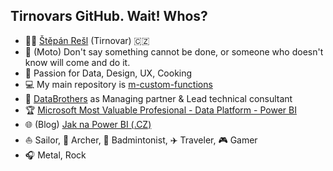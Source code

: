## Tirnovars GitHub. Wait! Whos?

- 🧑🏻 [Štěpán Rešl](https://www.linkedin.com/in/%C5%A1t%C4%9Bp%C3%A1n-re%C5%A1l-464084152/) (Tirnovar) 🇨🇿
- 💬 (Moto) Don't say something cannot be done, or someone who doesn't know will come and do it.
- 🧐 Passion for Data, Design, UX, Cooking
- 💻 My main repository is [m-custom-functions](https://github.com/tirnovar/m-custom-functions)
- 💼 [DataBrothers](https://www.databrothers.cz/) as Managing partner & Lead technical consultant
- 🏆 [Microsoft Most Valuable Profesional - Data Platform - Power BI](https://mvp.microsoft.com/en-us/PublicProfile/5003801?fullName=%C5%A0t%C4%9Bp%C3%A1n%20Re%C5%A1l)
- 🌐 (Blog) [Jak na Power BI (.CZ)](https://www.jaknapowerbi.cz/)
- ⛵️ Sailor, 🏹 Archer, 🏸 Badmintonist, ✈️ Traveler, 🎮 Gamer
- 🎧 Metal, Rock
